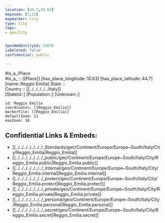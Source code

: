 ```yaml
---
location: [44.7,10.63] 
mapzoom: [7,12] 
mapmarker: city 
type: City
tags:
- geo/City


SpocWebEntityId: 33676
isDeleted: false
confidential: public

---
```

#is_a_/Place  
#is_a_ :: [[Place]] 
[has_place_longitude::10.63] 
[has_place_latitude::44.7] 
[name::Reggio Emilia] 
State ::  
Country :: [[../../../../../Italy]]  
[StateId::] 
[Population::] 
[Unknown::] 


```leaflet
id: Reggio Emilia
coordinates: [[Reggio_Emilia]] 
markerFile: [[Reggio_Emilia]] 
defaultZoom: 11 
maxZoom: 18
```


## Confidential Links & Embeds: 
- [[../../../../../../../_Standards/geo/Continent/Europe/Europe~South/Italy/City/Reggio_Emilia|Reggio_Emilia]] 
- [[../../../../../../../_public/geo/Continent/Europe/Europe~South/Italy/City/Reggio_Emilia.public|Reggio_Emilia.public]] 
- [[../../../../../../../_internal/geo/Continent/Europe/Europe~South/Italy/City/Reggio_Emilia.internal|Reggio_Emilia.internal]] 
- [[../../../../../../../_protect/geo/Continent/Europe/Europe~South/Italy/City/Reggio_Emilia.protect|Reggio_Emilia.protect]] 
- [[../../../../../../../_private/geo/Continent/Europe/Europe~South/Italy/City/Reggio_Emilia.private|Reggio_Emilia.private]] 
- [[../../../../../../../_personal/geo/Continent/Europe/Europe~South/Italy/City/Reggio_Emilia.personal|Reggio_Emilia.personal]] 
- [[../../../../../../../_secret/geo/Continent/Europe/Europe~South/Italy/City/Reggio_Emilia.secret|Reggio_Emilia.secret]] 
